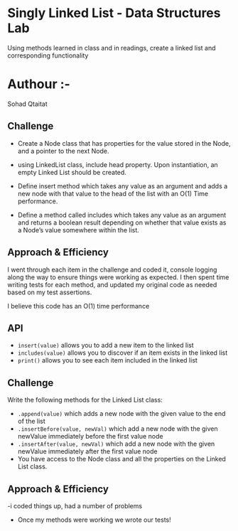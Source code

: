# Singly Linked List - Data Structures Lab
Using methods learned in class and in readings, create a linked list and corresponding functionality

# Authour :-
Sohad Qtaitat

## Challenge

- Create a Node class that has properties for the value stored in the Node, and a pointer to the next Node.


- using LinkedList class, include  head property. Upon instantiation, an empty Linked List should be created.


- Define insert method which takes any value as an argument and adds a new node with that value to the head of the list with an O(1) Time performance.

- Define a method called includes which takes any value as an argument and returns a boolean result depending on whether that value exists as a Node’s value somewhere within the list.



## Approach & Efficiency

 I went through each item in the challenge and coded it, console logging along the way to ensure things were working as expected. I then spent time writing tests for each method, and updated my original code as needed based on my test assertions.

I believe this code has an O(1) time performance

## API
- `insert(value)` allows you to add a new item to the linked list
- `includes(value)` allows you to discover if an item exists in the linked list
- `print()` allows you to see each item included in the linked list



## Challenge
Write the following methods for the Linked List class:

- `.append(value)` which adds a new node with the given value to the end of the list
- `.insertBefore(value, newVal)` which add a new node with the given newValue immediately before the first value node
- `.insertAfter(value, newVal)` which add a new node with the given newValue immediately after the first value node
- You have access to the Node class and all the properties on the Linked List class.

## Approach & Efficiency

-i coded things up, had a number of problems
- Once my methods were working we wrote our tests!


